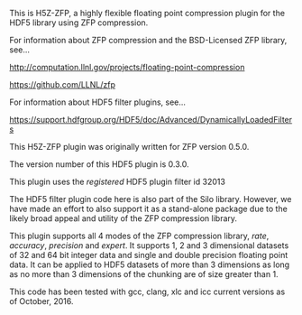 This is H5Z-ZFP, a highly flexible floating point
compression plugin for the HDF5 library using ZFP compression.

For information about ZFP compression and the BSD-Licensed ZFP
library, see...

   http://computation.llnl.gov/projects/floating-point-compression

   https://github.com/LLNL/zfp

For information about HDF5 filter plugins, see...

   https://support.hdfgroup.org/HDF5/doc/Advanced/DynamicallyLoadedFilters

This H5Z-ZFP plugin was originally written for ZFP version 0.5.0.

The version number of this HDF5 plugin is 0.3.0.

This plugin uses the *registered* HDF5 plugin filter id 32013

The  HDF5  filter  plugin  code here is also part of the Silo library.
However, we have made an  effort to also support  it as a  stand-alone
package  due  to  the  likely  broad  appeal  and  utility  of the ZFP
compression library.

This plugin supports all 4 modes of the ZFP compression library, *rate*,
*accuracy*, *precision* and *expert*. It supports 1, 2 and 3 dimensional
datasets of 32 and 64 bit  integer data and  single and double precision
floating point data.  It can be applied to  HDF5 datasets of more than 3
dimensions as  long as no more than 3  dimensions of the chunking are of
size greater than 1.

This code has been  tested with gcc, clang,  xlc and icc current versions
as of October, 2016.
